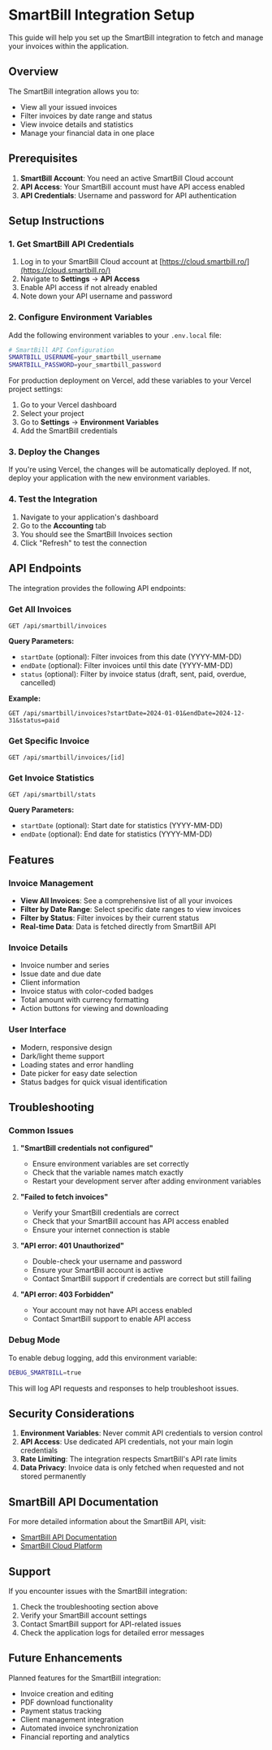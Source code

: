 # SmartBill Integration Setup

This guide will help you set up the SmartBill integration to fetch and manage your invoices within the application.

## Overview

The SmartBill integration allows you to:
- View all your issued invoices
- Filter invoices by date range and status
- View invoice details and statistics
- Manage your financial data in one place

## Prerequisites

1. **SmartBill Account**: You need an active SmartBill Cloud account
2. **API Access**: Your SmartBill account must have API access enabled
3. **API Credentials**: Username and password for API authentication

## Setup Instructions

### 1. Get SmartBill API Credentials

1. Log in to your SmartBill Cloud account at [https://cloud.smartbill.ro/](https://cloud.smartbill.ro/)
2. Navigate to **Settings** → **API Access**
3. Enable API access if not already enabled
4. Note down your API username and password

### 2. Configure Environment Variables

Add the following environment variables to your `.env.local` file:

```bash
# SmartBill API Configuration
SMARTBILL_USERNAME=your_smartbill_username
SMARTBILL_PASSWORD=your_smartbill_password
```

For production deployment on Vercel, add these variables to your Vercel project settings:

1. Go to your Vercel dashboard
2. Select your project
3. Go to **Settings** → **Environment Variables**
4. Add the SmartBill credentials

### 3. Deploy the Changes

If you're using Vercel, the changes will be automatically deployed. If not, deploy your application with the new environment variables.

### 4. Test the Integration

1. Navigate to your application's dashboard
2. Go to the **Accounting** tab
3. You should see the SmartBill Invoices section
4. Click "Refresh" to test the connection

## API Endpoints

The integration provides the following API endpoints:

### Get All Invoices
```
GET /api/smartbill/invoices
```

**Query Parameters:**
- `startDate` (optional): Filter invoices from this date (YYYY-MM-DD)
- `endDate` (optional): Filter invoices until this date (YYYY-MM-DD)
- `status` (optional): Filter by invoice status (draft, sent, paid, overdue, cancelled)

**Example:**
```
GET /api/smartbill/invoices?startDate=2024-01-01&endDate=2024-12-31&status=paid
```

### Get Specific Invoice
```
GET /api/smartbill/invoices/[id]
```

### Get Invoice Statistics
```
GET /api/smartbill/stats
```

**Query Parameters:**
- `startDate` (optional): Start date for statistics (YYYY-MM-DD)
- `endDate` (optional): End date for statistics (YYYY-MM-DD)

## Features

### Invoice Management
- **View All Invoices**: See a comprehensive list of all your invoices
- **Filter by Date Range**: Select specific date ranges to view invoices
- **Filter by Status**: Filter invoices by their current status
- **Real-time Data**: Data is fetched directly from SmartBill API

### Invoice Details
- Invoice number and series
- Issue date and due date
- Client information
- Invoice status with color-coded badges
- Total amount with currency formatting
- Action buttons for viewing and downloading

### User Interface
- Modern, responsive design
- Dark/light theme support
- Loading states and error handling
- Date picker for easy date selection
- Status badges for quick visual identification

## Troubleshooting

### Common Issues

1. **"SmartBill credentials not configured"**
   - Ensure environment variables are set correctly
   - Check that the variable names match exactly
   - Restart your development server after adding environment variables

2. **"Failed to fetch invoices"**
   - Verify your SmartBill credentials are correct
   - Check that your SmartBill account has API access enabled
   - Ensure your internet connection is stable

3. **"API error: 401 Unauthorized"**
   - Double-check your username and password
   - Ensure your SmartBill account is active
   - Contact SmartBill support if credentials are correct but still failing

4. **"API error: 403 Forbidden"**
   - Your account may not have API access enabled
   - Contact SmartBill support to enable API access

### Debug Mode

To enable debug logging, add this environment variable:

```bash
DEBUG_SMARTBILL=true
```

This will log API requests and responses to help troubleshoot issues.

## Security Considerations

1. **Environment Variables**: Never commit API credentials to version control
2. **API Access**: Use dedicated API credentials, not your main login credentials
3. **Rate Limiting**: The integration respects SmartBill's API rate limits
4. **Data Privacy**: Invoice data is only fetched when requested and not stored permanently

## SmartBill API Documentation

For more detailed information about the SmartBill API, visit:
- [SmartBill API Documentation](https://api.smartbill.ro/)
- [SmartBill Cloud Platform](https://cloud.smartbill.ro/)

## Support

If you encounter issues with the SmartBill integration:

1. Check the troubleshooting section above
2. Verify your SmartBill account settings
3. Contact SmartBill support for API-related issues
4. Check the application logs for detailed error messages

## Future Enhancements

Planned features for the SmartBill integration:
- Invoice creation and editing
- PDF download functionality
- Payment status tracking
- Client management integration
- Automated invoice synchronization
- Financial reporting and analytics 